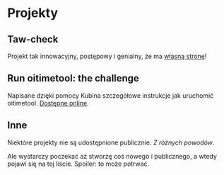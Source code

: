 <div lang="pl">

# Projekty

## Taw-check

Projekt tak innowacyjny, postępowy i genialny, że ma [własną stronę](taw-check.md)!

## Run oitimetool: the challenge

Napisane dzięki pomocy Kubina szczegółowe instrukcje jak uruchomić oitimetool. [Dostępne online](https://aleshkev.github.io/oitimetool-challenge/index).

## Inne

Niektóre projekty nie są udostępnione publicznie. *Z różnych powodów*.

Ale wystarczy poczekać aż stworzę coś nowego i publicznego, a wtedy pojawi się na tej liście. Spoiler: to może potrwać.
